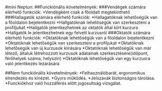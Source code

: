 ﻿#mini Neptun:
##Funckiónális követelmények:
###Vendégek számára elérhető funkciók:
*Vendégként csak a főoldalt megtekinthető
###Hallagatók számára elérhető funkciók:
*Hallagatóknak lehetőségük van a főoldalon bejelentkezni
*Hallgatóknak lehetőségük van szerkeszteni a profiljukat
*Hallgatók jelentkezhetnek az oktatók által kiírt kurzura
*Hallgatók le jelentkezhetnek egy felvett kurzusról
###Oktatók számára elérhető funkciók:
*Oktatóknak lehetőségük van a főoldalon bejelentkezni
*Oktatóknak lehetőségük van szerkeszteni a profiljukat
*Oktatóknak lehetőségük van új kurzusok kiírására
*Oktatóknak lehetőségük van már létező, általuk létrehozzott kurzusok adatainak szerkesztésére(időpont, férőhelyek száma, helyszín)
*Oktatóknak lehetőségük van egy kurzusra való jelentkezés lezárására
			
			
##Nem funckiónális követelmények:
*Felhasználóbarát, ergonomikus elrendezés és kinézet.
*Gyors műkődés.
*Jelszavak biztonságos tárolása.
*Funckiókhoz való hozzáférés elött jogosultság vizsgálat.